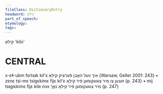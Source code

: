 ```yaml
---
fileClass: DictionaryEntry
headword: קילאָ
part_of_speech: 
etymology: 
tags: 
---
```

קילאָ
'kilo'

CENTRAL
========

x-ɛɬ-ubm fɛrtsᵻk kil'ɛ איך וועל האָבן פֿערציק קילאָ {Warsaw, Geller 2001: 243}
	•	zɛnɛ tsi-mɛ tsigɛkimɛ fijɛ kil'ɛ זענען צו מיר צוגעקומען פֿיר קילאָ {p. 243}
	•	mij tsᵻgiɛkimɛ fijɛ kile nɔx מיר צוגעקומען פֿיר קילאָ נאָך {p. 247}
